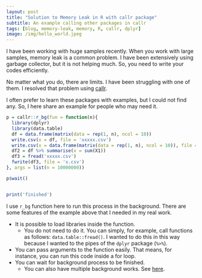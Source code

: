 ```yaml
---
layout: post
title: "Solution to Memory Leak in R with callr package"
subtitle: An example calling other packages in callr
tags: [blog, memory-leak, memory, R, callr, dplyr]
image: /img/hello_world.jpeg
---
```


I have been working with huge samples recently. When you work with large samples, memory leak is a common problem. I have been extensively using garbage collector, but it is not helping much. So, you need to write your codes efficiently.

No matter what you do, there are limits. I have been struggling with one of them. I resolved that problem using [callr](https://callr.r-lib.org/). 

I often prefer to learn these packages with examples, but I could not find any. So, I here share an example for people who may need it.

```r
p = callr::r_bg(fun = function(n){
  library(dplyr)
  library(data.table)
  df = data.frame(matrix(data = rep(1, n), ncol = 10))
  write.csv(x = df, file = 'xxxxx.csv')
  write.csv(x = data.frame(matrix(data = rep(1, n), ncol = 10)), file = 'xxxxx2.csv')
  df2 = df %>% summarise(x = sum(X1))
  df3 = fread('xxxxx.csv')
  fwrite(df3, file = 'x.csv')
}, args = list(n = 10000000))

p$wait()


print('finished')
```

I use `r_bg` function here to run this process in the background. There are some features of the example above that I needed in my real work. 

- It is possible to load libraries inside the function. 
  - You do not need to do it. You can simply, for example, call functions as follows: `data.table::fread()`. I wanted to do this in this way because I wanted to the pipes of the `dplyr` package (`%>%`). 
- You can pass arguments to the function easily. That means, for instance, you can run this code inside a for loop. 
- You can wait for background process to be finished. 
  - You can also have multiple background works. See [here](https://callr.r-lib.org/#multiple-background-r-processes-and-poll). 
